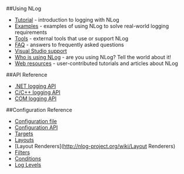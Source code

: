 ##Using NLog
* [Tutorial](wiki/Tutorial) - introduction to logging with NLog
* [Examples](wiki/Examples) - examples of using NLog to solve real-world logging requirements
* [Tools](wiki/Tools) - external tools that use or support NLog
* [FAQ](wiki/FAQ) - answers to frequently asked questions
* [Visual Studio support](wiki/Visual-Studio-support)
* [Who is using NLog](wiki/Who-Is-Using-NLog) - are you using NLog? Tell the world about it!
* [Web resources](wiki/Web-resources) - user-contributed tutorials and articles about NLog

##API Reference
* [.NET logging API](http://nlog-project.org/wiki/.NET_logging_API)
* [C/C++ logging API](http://nlog-project.org/wiki/C_logging_API)
* [COM logging API](http://nlog-project.org/wiki/COM_logging_API)

##Configuration Reference
* [Configuration file](wiki/Configuration-file)
* [Configuration API](wiki/Configuration-API)
* [Targets](wiki/Targets)
* [Layouts](wiki/Layouts)
* [Layout Renderers](http://nlog-project.org/wiki/Layout Renderers)
* [Filters](wiki/Filters)
* [Conditions](wiki/Conditions)
* [Log Levels](wiki/Log-levels)